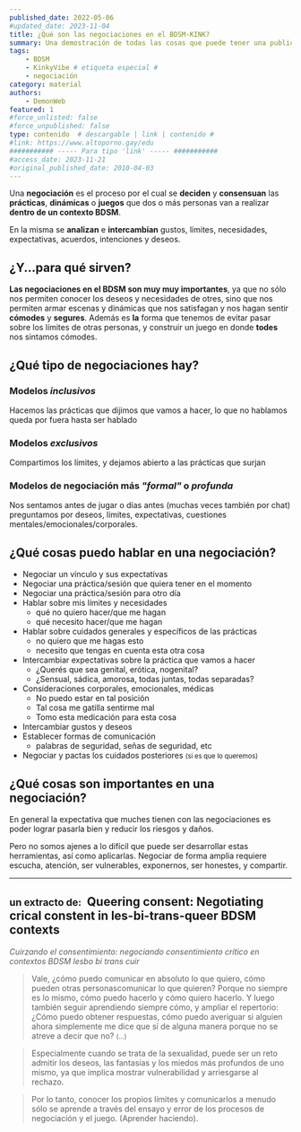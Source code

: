 ```yaml
---
published_date: 2022-05-06
#updated_date: 2023-11-04
title: ¿Qué son las negociaciones en el BDSM-KINK?
summary: Una demostración de todas las cosas que puede tener una publicación
tags:
    - BDSM
    - KinkyVibe # etiqueta especial #
    - negociación
category: material
authors:
    - DemonWeb
featured: 1
#force_unlisted: false
#force_unpublished: false
type: contenido  # descargable | link | contenido #
#link: https://www.altoporno.gay/edu
########### ----- Para tipo 'link' ----- ###########
#access_date: 2023-11-21
#original_published_date: 2010-04-03
---
```

Una **negociación** es el proceso por el cual se **deciden** y **consensuan** las **prácticas**, **dinámicas** o **juegos** que dos o más personas van a realizar **dentro de un contexto BDSM**.

En la misma se **analizan** e **intercambian** gustos, límites, necesidades, expectativas, acuerdos, intenciones y deseos.

## ¿Y...para qué sirven?

**Las negociaciones en el BDSM son muy muy importantes**, ya que no sólo nos permiten conocer los deseos y necesidades de otres, sino que nos permiten armar escenas y dinámicas que nos satisfagan y nos hagan sentir **cómodes** y **segures**.
Además es **la** forma que tenemos de evitar pasar sobre los límites de otras personas, y construir un juego en donde **todes** nos sintamos cómodes.


## ¿Qué tipo de negociaciones hay?

### Modelos *inclusivos*
Hacemos las prácticas que dijimos que vamos a hacer, lo que no hablamos queda por fuera hasta ser hablado
### Modelos *exclusivos*
Compartimos los límites, y dejamos abierto a las prácticas que surjan
### Modelos de negociación más *"formal"* o *profunda*
Nos sentamos antes de jugar o días antes (muchas veces también por chat) preguntamos por deseos, límites, expectativas, cuestiones mentales/emocionales/corporales.
## ¿Qué cosas puedo hablar en una negociación?
- Negociar un vínculo y sus expectativas
- Negociar una práctica/sesión que quiera tener en el momento
- Negociar una práctica/sesión para otro día
- Hablar sobre mis límites y necesidades 
  - qué no quiero hacer/que me hagan
  - qué necesito hacer/que me hagan
- Hablar sobre cuidados generales y específicos de las prácticas
  - no quiero que me hagas esto
  - necesito que tengas en cuenta esta otra cosa
- Intercambiar expectativas sobre la práctica que vamos a hacer
  - ¿Querés que sea genital, erótica, nogenital?
  - ¿Sensual, sádica, amorosa, todas juntas, todas separadas?
- Consideraciones corporales, emocionales, médicas
  - No puedo estar en tal posición
  - Tal cosa me gatilla sentirme mal
  - Tomo esta medicación para esta cosa
- Intercambiar gustos y deseos
- Establecer formas de comunicación
  - palabras de seguridad, señas de seguridad, etc
- Negociar y pactas los cuidados posteriores <small>(si es que lo queremos)</small>

## ¿Qué cosas son importantes en una negociación?

En general la expectativa que muches tienen con las negociaciones es poder lograr pasarla bien y reducir los riesgos y daños.

Pero no somos ajenes a lo difícil que puede ser desarrollar estas herramientas, así como aplicarlas. Negociar de forma amplia requiere escucha, atención, ser vulnerables, exponernos, ser honestes, y compartir.

---

## <small>un extracto de:</small> <strong>&nbsp;Queering consent: Negotiating crical constent in les-bi-trans-queer BDSM contexts</strong>


<em style="color: var(--1);opacity:.7">Cuirzando el consentimiento: negociando consentimiento crítico en contextos BDSM lesbo bi trans cuir</em>

> Vale, ¿cómo puedo comunicar en absoluto lo que quiero, cómo pueden otras personascomunicar lo que quieren? Porque no siempre es lo mismo, cómo puedo hacerlo y cómo quiero hacerlo. Y luego también seguir aprendiendo siempre cómo, y ampliar el repertorio: ¿Cómo puedo obtener respuestas, cómo puedo averiguar si alguien ahora simplemente me dice que sí de alguna manera porque no se atreve a decir que no? <small>(...)</small>

>Especialmente cuando se trata de la sexualidad, puede ser un reto admitir los deseos, las fantasías y los miedos más profundos de uno mismo, ya que implica mostrar vulnerabilidad y arriesgarse al rechazo.

>Por lo tanto, conocer los propios límites y comunicarlos a menudo sólo se aprende a través del ensayo y error de los procesos de negociación y el juego. (Aprender haciendo).